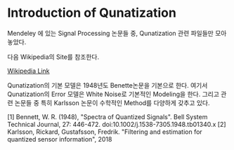 Introduction of Qunatization
====

Mendeley 에 있는 Signal Processing 논문들 중, Qunatization 관련 파일들만 모아놓았다.

다음 Wikipedia의 Site를 참조한다.

[Wikipedia Link](https://en.wikipedia.org/wiki/Quantization_(signal_processing)#cite_note-Bennett-4)

Qunatization의 기본 모델은 1948년도 Benette논문을 기본으로 한다.
여기서 Qunatization의 Error 모델은 White Noise로 기본적인 Modeling을 한다.
그리고 관련 논문들 중 특히 Karlsson 논문이 수학적인 Method를 다양하게 갖추고 있다.



[1] Bennett, W. R. (1948), "Spectra of Quantized Signals". Bell System Technical Journal, 27: 446-472. doi:10.1002/j.1538-7305.1948.tb01340.x
[2] Karlsson, Rickard, Gustafsson, Fredrik. "Filtering and estimation for quantized sensor information", 2018 